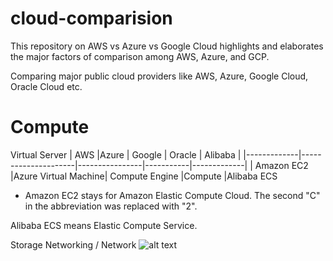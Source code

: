 # cloud-comparision
This repository on AWS vs Azure vs Google Cloud highlights and elaborates the major factors of comparison among AWS, Azure, and GCP.

Comparing major public cloud providers like AWS, Azure, Google Cloud, Oracle Cloud etc.

# Compute
Virtual Server
| AWS	        |Azure	              | Google         |	 Oracle  |	 Alibaba   |
|-------------|---------------------|----------------|-----------|-------------|
| Amazon EC2	|Azure Virtual Machine|	Compute Engine |Compute	   |Alibaba ECS

- Amazon EC2 stays for Amazon Elastic Compute Cloud. The second "C" in the abbreviation was replaced with "2".

Alibaba ECS means Elastic Compute Service.

Storage
Networking / Network
![alt text](https://url/to/cloud.jfif)
